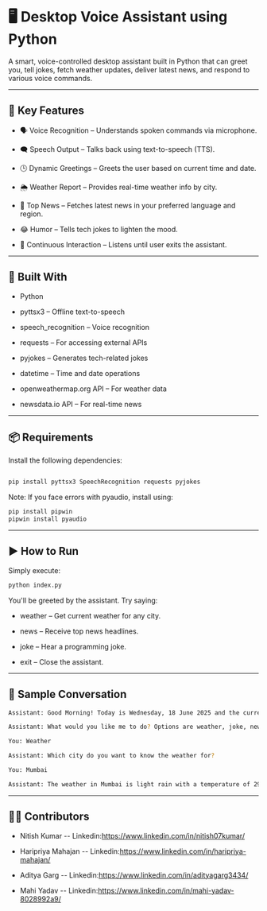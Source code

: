 # 🖥️ Desktop Voice Assistant using Python
A smart, voice-controlled desktop assistant built in Python that can greet you, tell jokes, fetch weather updates, deliver latest news, and respond to various voice commands.

---

## 🎯 Key Features
- 🗣️ Voice Recognition – Understands spoken commands via microphone.

- 🗨️ Speech Output – Talks back using text-to-speech (TTS).

- 🕒 Dynamic Greetings – Greets the user based on current time and date.

- 🌦️ Weather Report – Provides real-time weather info by city.

- 📰 Top News – Fetches latest news in your preferred language and region.

- 😂 Humor – Tells tech jokes to lighten the mood.

- 🔁 Continuous Interaction – Listens until user exits the assistant.

---

## 🧰 Built With
- Python 

- pyttsx3 – Offline text-to-speech

- speech_recognition – Voice recognition

- requests – For accessing external APIs

- pyjokes – Generates tech-related jokes

- datetime – Time and date operations

- openweathermap.org API – For weather data

- newsdata.io API – For real-time news

---

## 📦 Requirements
Install the following dependencies:
```bash

pip install pyttsx3 SpeechRecognition requests pyjokes
```
Note: If you face errors with pyaudio, install using:

```bash
pip install pipwin
pipwin install pyaudio
```

---

## ▶️ How to Run
Simply execute:

```bash
python index.py
```
You'll be greeted by the assistant. Try saying:

- weather – Get current weather for any city.
 
- news – Receive top news headlines.

- joke – Hear a programming joke.

- exit – Close the assistant.

---

## 🧪 Sample Conversation
```bash
Assistant: Good Morning! Today is Wednesday, 18 June 2025 and the current time is 10:30 AM.

Assistant: What would you like me to do? Options are weather, joke, news, or exit.

You: Weather

Assistant: Which city do you want to know the weather for?

You: Mumbai

Assistant: The weather in Mumbai is light rain with a temperature of 29 degrees Celsius.
```
---

## 🙋‍♀️ Contributors

- Nitish Kumar 
-- Linkedin:https://www.linkedin.com/in/nitish07kumar/
  
- Haripriya Mahajan 
-- Linkedin:https://www.linkedin.com/in/haripriya-mahajan/

- Aditya Garg 
-- Linkedin:https://www.linkedin.com/in/adityagarg3434/

- Mahi Yadav
-- Linkedin:https://www.linkedin.com/in/mahi-yadav-8028992a9/
